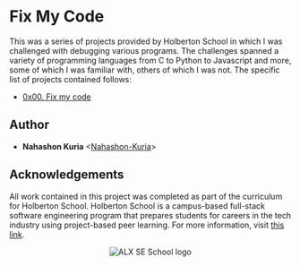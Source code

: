 # Fix My Code

This was a series of projects provided by Holberton School in which I was
challenged with debugging various programs. The challenges spanned a variety of
programming languages from C to Python to Javascript and more, some of which I
was familiar with, others of which I was not. The specific list of projects
contained follows:

* [0x00. Fix my code](./0x00-challenge)

## Author

* __Nahashon Kuria__ <[Nahashon-Kuria](https://github.com/Nahashon-Kuria/)>

## Acknowledgements

All work contained in this project was completed as part of the curriculum for
Holberton School. Holberton School is a campus-based full-stack software
engineering program that prepares students for careers in the tech industry
using project-based peer learning. For more information, visit
[this link](https://www.alxafrica.com/).

<p align="center">
  <img
    src="https://www.alxafrica.com/"
    alt="ALX SE School logo">
</p>